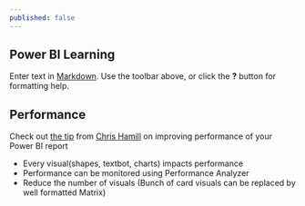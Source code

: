 ```yaml
---
published: false
---
```

## Power BI Learning

Enter text in [Markdown](http://daringfireball.net/projects/markdown/). Use the toolbar above, or click the **?** button for formatting help.

## Performance
Check out [the tip](https://alluringbi.com/2020/08/06/consolidating-report-elements-for-improved-performance/) from [Chris Hamill](https://www.linkedin.com/in/chris-hamill17/) on improving performance of your Power BI report
- Every visual(shapes, textbot, charts) impacts performance
- Performance can be monitored using Performance Analyzer
- Reduce the number of visuals (Bunch of card visuals can be replaced by well formatted Matrix)
